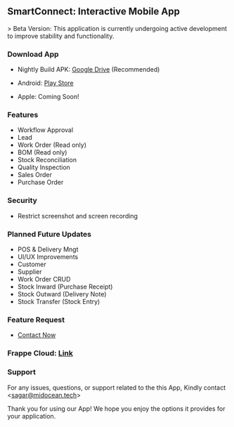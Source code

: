 ## SmartConnect: Interactive Mobile App

&gt; Beta Version: This application is currently undergoing active development to improve stability and functionality.


### Download App

- Nightly Build APK: [Google Drive](https://drive.google.com/drive/folders/1SmKti-iJfoqoyBLuleAnNFAVhL9MNUy5?usp=sharing) (Recommended)

- Android: [Play Store](https://play.google.com/store/apps/details?id=com.midocean.smartconnect) 

- Apple: Coming Soon!


### Features

- Workflow Approval
- Lead
- Work Order (Read only)
- BOM (Read only)
- Stock Reconciliation
- Quality Inspection
- Sales Order
- Purchase Order


### Security

- Restrict screenshot and screen recording

### Planned Future Updates

- POS &amp; Delivery Mngt
- UI/UX Improvements
- Customer 
- Supplier
- Work Order CRUD
- Stock Inward (Purchase Receipt)
- Stock Outward (Delivery Note)
- Stock Transfer (Stock Entry)

### Feature Request

- [Contact Now](https://forms.gle/DpvCDCxsyhnNtqk99)

### Frappe Cloud: [Link](https://frappecloud.com/marketplace/apps/mtpl_api)

### Support

For any issues, questions, or support related to the this App, Kindly contact &lt;sagar@midocean.tech&gt;

Thank you for using our App! We hope you enjoy the options it provides for your application.



